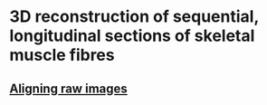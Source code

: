# 3D reconstruction of sequential, longitudinal sections of skeletal muscle fibres

## [Aligning raw images](./analysis_attempts/README.md)
